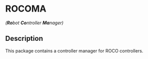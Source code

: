 # ROCOMA 
*(**Ro**bot **Co**ntroller **Ma**nager)*


## Description
This package contains a controller manager for ROCO controllers.